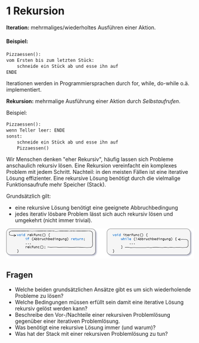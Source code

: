# 1 Rekursion

**Iteration:** mehrmaliges/wiederholtes Ausführen einer Aktion.

#### Beispiel:

	Pizzaessen():
	vom Ersten bis zum letzten Stück:
		schneide ein Stück ab und esse ihn auf
	ENDE

Iterationen werden in Programmiersprachen durch for, while, do-while o.ä. implementiert.

**Rekursion:** mehrmalige Ausführung einer Aktion durch *Selbstaufrufen*.

Beispiel:

	Pizzaessen():
	wenn Teller leer: ENDE
	sonst:
		schneide ein Stück ab und esse ihn auf
		Pizzaessen()

Wir Menschen denken "eher Rekursiv", häufig lassen sich Probleme anschaulich rekursiv lösen. Eine Rekursion vereinfacht ein komplexes Problem mit jedem Schritt. Nachteil: in den meisten Fällen ist eine iterative Lösung effizienter. Eine rekursive Lösung benötigt durch die vielmalige Funktionsaufrufe mehr Speicher (Stack).

Grundsätzlich gilt:

- eine rekursive Lösung benötigt eine geeignete Abbruchbedingung
- jedes iterativ lösbare Problem lässt sich auch rekursiv lösen und umgekehrt (nicht immer trivial).
  

![Rekursion](./bilder/Rekursion.png)


## Fragen

- Welche beiden grundsätzlichen Ansätze gibt es um sich wiederholende Probleme zu lösen?
- Welche Bedingungen müssen erfüllt sein damit eine iterative Lösung rekursiv gelöst werden kann?
- Beschreibe den Vor-/Nachteile einer rekursiven Problemlösung gegenüber einer iterativen Problemlösung.
- Was benötigt eine rekursive Lösung immer (und warum)?
- Was hat der Stack mit einer rekursiven Problemlösung zu tun?

